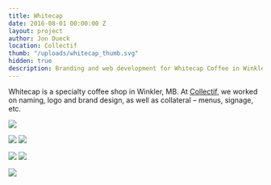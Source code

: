 ```yaml
---
title: Whitecap
date: 2016-08-01 00:00:00 Z
layout: project
author: Jon Dueck
location: Collectif
thumb: "/uploads/whitecap_thumb.svg"
hidden: true
description: Branding and web development for Whitecap Coffee in Winkler, Manitoba.
---
```


Whitecap is a specialty coffee shop in Winkler, MB. At [Collectif](https://collectif.co), we worked on naming, logo and brand design, as well as collateral – menus, signage, etc.

![](/uploads/whitecap_tea.jpg)

![](/uploads/whitecap_shirt-warp.jpg#half)
![](/uploads/whitecap_shirt-warp.jpg#half)

![](/uploads/whitecap_cup-1.jpg#half)
![](/uploads/whitecap_cup-2.jpg#half)

![](/uploads/whitecap_window.jpg#half)
